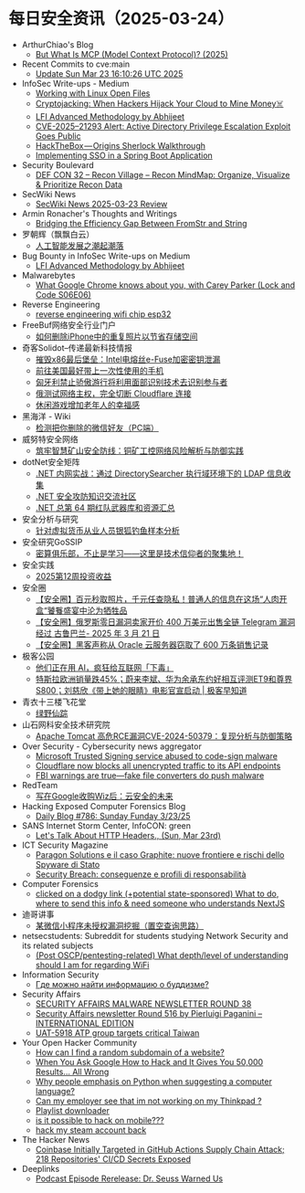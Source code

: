 # 每日安全资讯（2025-03-24）

- ArthurChiao's Blog
  - [But What Is MCP (Model Context Protocol)? (2025)](https://arthurchiao.github.io/blog/but-what-is-mcp/)
- Recent Commits to cve:main
  - [Update Sun Mar 23 16:10:26 UTC 2025](https://github.com/trickest/cve/commit/52bf9d96a60484ab4943fab4be856e2b4cfed1d6)
- InfoSec Write-ups - Medium
  - [Working with Linux Open Files️](https://infosecwriteups.com/working-with-linux-open-files-%EF%B8%8F-e94e37cda058?source=rss----7b722bfd1b8d---4)
  - [Cryptojacking: When Hackers Hijack Your Cloud to Mine Money‍☠️](https://infosecwriteups.com/cryptojacking-when-hackers-hijack-your-cloud-to-mine-money-%EF%B8%8F-fd0f316154cb?source=rss----7b722bfd1b8d---4)
  - [LFI Advanced Methodology by Abhijeet](https://infosecwriteups.com/lfi-advanced-methodology-by-abhijeet-9993b827db53?source=rss----7b722bfd1b8d---4)
  - [CVE-2025–21293 Alert: Active Directory Privilege Escalation Exploit Goes Public](https://infosecwriteups.com/cve-2025-21293-alert-poc-exploit-released-for-critical-active-directory-privilege-escalation-f2aea5e7f8ff?source=rss----7b722bfd1b8d---4)
  - [HackTheBox — Origins Sherlock Walkthrough](https://infosecwriteups.com/hackthebox-origins-sherlock-walkthrough-a1338472ed02?source=rss----7b722bfd1b8d---4)
  - [Implementing SSO in a Spring Boot Application](https://infosecwriteups.com/implementing-sso-in-a-spring-boot-application-c51681aa5ba0?source=rss----7b722bfd1b8d---4)
- Security Boulevard
  - [DEF CON 32 – Recon Village – Recon MindMap: Organize, Visualize & Prioritize Recon Data](https://securityboulevard.com/2025/03/def-con-32-recon-village-recon-mindmap-organize-visualize-prioritize-recon-data/?utm_source=rss&utm_medium=rss&utm_campaign=def-con-32-recon-village-recon-mindmap-organize-visualize-prioritize-recon-data)
- SecWiki News
  - [SecWiki News 2025-03-23 Review](http://www.sec-wiki.com/?2025-03-23)
- Armin Ronacher's Thoughts and Writings
  - [Bridging the Efficiency Gap Between FromStr and String](http://lucumr.pocoo.org/2025/3/23/from-string)
- 罗朝辉（飘飘白云）
  - [人工智能发展之潮起潮落](https://blog.csdn.net/kesalin/article/details/146459513)
- Bug Bounty in InfoSec Write-ups on Medium
  - [LFI Advanced Methodology by Abhijeet](https://infosecwriteups.com/lfi-advanced-methodology-by-abhijeet-9993b827db53?source=rss----7b722bfd1b8d--bug_bounty)
- Malwarebytes
  - [What Google Chrome knows about you, with Carey Parker (Lock and Code S06E06)](https://www.malwarebytes.com/blog/podcast/2025/03/what-google-chrome-knows-about-you-with-carey-parker-lock-and-code-s06e06)
- Reverse Engineering
  - [reverse engineering wifi chip esp32](https://www.reddit.com/r/ReverseEngineering/comments/1jhxkrb/reverse_engineering_wifi_chip_esp32/)
- FreeBuf网络安全行业门户
  - [如何删除iPhone中的重复照片以节省存储空间](https://www.freebuf.com/articles/database/425482.html)
- 奇客Solidot–传递最新科技情报
  - [摧毁x86最后堡垒：Intel电熔丝e-Fuse加密密钥泄漏](https://www.solidot.org/story?sid=80861)
  - [前往美国最好带上一次性使用的手机](https://www.solidot.org/story?sid=80860)
  - [匈牙利禁止骄傲游行将利用面部识别技术去识别参与者](https://www.solidot.org/story?sid=80859)
  - [俄测试网络主权，完全切断 Cloudflare 连接](https://www.solidot.org/story?sid=80858)
  - [休闲游戏增加老年人的幸福感](https://www.solidot.org/story?sid=80857)
- 黑海洋 - Wiki
  - [检测把你删除的微信好友（PC端）](https://blog.upx8.com/4705)
- 威努特安全网络
  - [筑牢智慧矿山安全防线：铜矿工控网络风险解析与防御实践](https://mp.weixin.qq.com/s?__biz=MzAwNTgyODU3NQ==&mid=2651131823&idx=1&sn=70aa7c58adcfa7def60aa2d79699755e&chksm=80e7151fb7909c09c40ef776add0655db8f9fe595fb78b65b6c38a3078432571da93fcf654a1&scene=58&subscene=0#rd)
- dotNet安全矩阵
  - [.NET 内网实战：通过 DirectorySearcher 执行域环境下的 LDAP 信息收集](https://mp.weixin.qq.com/s?__biz=MzUyOTc3NTQ5MA==&mid=2247499242&idx=1&sn=cbbd197d9c79bf8205a7508ed0e0e8c8&chksm=fa595307cd2eda115f84d7076cabc02d004a430625bcf5542bee0325ef5d23dc5591d15d428c&scene=58&subscene=0#rd)
  - [.NET 安全攻防知识交流社区](https://mp.weixin.qq.com/s?__biz=MzUyOTc3NTQ5MA==&mid=2247499242&idx=2&sn=b8b43f4234fa0847c0eadc57595c36cd&chksm=fa595307cd2eda11f49b8409d439d56211e2c5fc749bda44959f373ebb693b10b3888ee43e6a&scene=58&subscene=0#rd)
  - [.NET 总第 64 期红队武器库和资源汇总](https://mp.weixin.qq.com/s?__biz=MzUyOTc3NTQ5MA==&mid=2247499242&idx=3&sn=f83871f7bda56fb543c73fd00baff56e&chksm=fa595307cd2eda11e3a95fabb2da6254c54b202208e65e4c215a99eb1a379cb4c1b0491f7ffc&scene=58&subscene=0#rd)
- 安全分析与研究
  - [针对虚拟货币从业人员银狐钓鱼样本分析](https://mp.weixin.qq.com/s?__biz=MzA4ODEyODA3MQ==&mid=2247491213&idx=1&sn=4acbe9812ff92ccafb06d0992f065637&chksm=902fb1a5a75838b39150c91e0eda5d38166a0edd434cea65d78bdaa5b4a25dec86485f67b44a&scene=58&subscene=0#rd)
- 安全研究GoSSIP
  - [密算俱乐部，不止是学习——这里是技术信仰者的聚集地！](https://mp.weixin.qq.com/s?__biz=Mzg5ODUxMzg0Ng==&mid=2247499927&idx=1&sn=ac810a34f0bc3cdb4415c22837f4988b&chksm=c063ee4ef714675856e92b3c46a9d0cadd98170e7ab9c8cbb52e1b378438b44929b0a81a4c1b&scene=58&subscene=0#rd)
- 安全实践
  - [2025第12周投资收益](https://mp.weixin.qq.com/s?__biz=MzI5NzAzMDg0NA==&mid=2650698179&idx=1&sn=f25d7eb28e1a1d4df06d82f7b870b0a3&chksm=f4b19410c3c61d06205fd5d655825a9dc43aa32892d6bd88e776a6455e7d095fa854eb215b58&scene=58&subscene=0#rd)
- 安全圈
  - [【安全圈】百元秒取照片，千元任查隐私！普通人的信息在这场“人肉开盒“饕餮盛宴中沦为牺牲品](https://mp.weixin.qq.com/s?__biz=MzIzMzE4NDU1OQ==&mid=2652068670&idx=1&sn=9ea92c6886f94f756c1643f786bc13b5&chksm=f36e777ec419fe6821f18fef436f8f00b93272603f2e59e545bdd254f36a0379ca8c85fd103b&scene=58&subscene=0#rd)
  - [【安全圈】俄罗斯零日漏洞卖家开价 400 万美元出售全链 Telegram 漏洞经过 古鲁巴兰- 2025 年 3 月 21 日](https://mp.weixin.qq.com/s?__biz=MzIzMzE4NDU1OQ==&mid=2652068670&idx=2&sn=4baddc750849fe08ccb334318a0ebcd0&chksm=f36e777ec419fe68e58105923fda4e2802bd4c66385ebfb351a2292cd0b0d03909a61ad04bcc&scene=58&subscene=0#rd)
  - [【安全圈】黑客声称从 Oracle 云服务器窃取了 600 万条销售记录](https://mp.weixin.qq.com/s?__biz=MzIzMzE4NDU1OQ==&mid=2652068670&idx=3&sn=9241bbcfa7aea0834cabe8acdf58a85e&chksm=f36e777ec419fe682128d57331b68d2875e36416c7d2f5db6a28d2550ec3c197e9e81d2294cb&scene=58&subscene=0#rd)
- 极客公园
  - [他们正在用 AI，疯狂给互联网「下毒」](https://mp.weixin.qq.com/s?__biz=MTMwNDMwODQ0MQ==&mid=2653076256&idx=1&sn=acae08fe8dcb3268ea7d498f580df656&chksm=7e57c69649204f80fb0fc2a141111ea4b3923b68a59869a0ce9b6a80904a4654eab75289a27d&scene=58&subscene=0#rd)
  - [特斯拉欧洲销量跌45%；蔚来李斌、华为余承东约好相互评测ET9和尊界S800；刘慈欣《带上她的眼睛》电影官宣启动 | 极客早知道](https://mp.weixin.qq.com/s?__biz=MTMwNDMwODQ0MQ==&mid=2653076245&idx=1&sn=6a45040d36ff467b64a75a2701228665&chksm=7e57c6a349204fb58283140d9e9646e7d988526a0f246232d10ebff71cfa200e6bae811deee1&scene=58&subscene=0#rd)
- 青衣十三楼飞花堂
  - [绿野仙踪](https://mp.weixin.qq.com/s?__biz=MzUzMjQyMDE3Ng==&mid=2247488135&idx=1&sn=5c85ac11d075ae6871b19abc95726501&chksm=fab2d1b8cdc558aeb9ee6de59f4f6ff9836929b2c86bcbbc6f51b7e0dda20fa910e193e01308&scene=58&subscene=0#rd)
- 山石网科安全技术研究院
  - [Apache Tomcat 高危RCE漏洞CVE-2024-50379：复现分析与防御策略](https://mp.weixin.qq.com/s?__biz=MzUzMDUxNTE1Mw==&mid=2247511562&idx=1&sn=a9ac30c9a1453dd6f10d10ad0dc38e84&chksm=fa527bb4cd25f2a2602307afbc35529e1305d7b5562cd081a9cce1ef01a61c513d794f459409&scene=58&subscene=0#rd)
- Over Security - Cybersecurity news aggregator
  - [Microsoft Trusted Signing service abused to code-sign malware](https://www.bleepingcomputer.com/news/security/microsoft-trusted-signing-service-abused-to-code-sign-malware/)
  - [Cloudflare now blocks all unencrypted traffic to its API endpoints](https://www.bleepingcomputer.com/news/security/cloudflare-now-blocks-all-unencrypted-traffic-to-its-api-endpoints/)
  - [FBI warnings are true—fake file converters do push malware](https://www.bleepingcomputer.com/news/security/fbi-warnings-are-true-fake-file-converters-do-push-malware/)
- RedTeam
  - [写在Google收购Wiz后：云安全的未来](https://mp.weixin.qq.com/s?__biz=Mzg5NjAxNjc5OQ==&mid=2247484371&idx=1&sn=9e68340f9e6638c514f40898ec9fd986&chksm=c006cb23f77142352f4d7508bf4ce73a73af76b2869c71a3ca5bdad4f237ab83c0cfcc05a5dc&scene=58&subscene=0#rd)
- Hacking Exposed Computer Forensics Blog
  - [Daily Blog #786: Sunday Funday 3/23/25](https://www.hecfblog.com/2025/03/daily-blog-786-sunday-funday-32325.html)
- SANS Internet Storm Center, InfoCON: green
  - [Let's Talk About HTTP Headers., (Sun, Mar 23rd)](https://isc.sans.edu/diary/rss/31792)
- ICT Security Magazine
  - [Paragon Solutions e il caso Graphite: nuove frontiere e rischi dello Spyware di Stato](https://www.ictsecuritymagazine.com/notizie/paragon-graphite-spyware/)
  - [Security Breach: conseguenze e profili di responsabilità](https://www.ictsecuritymagazine.com/articoli/security-breach-conseguenze-e-profili-di-responsabilita/)
- Computer Forensics
  - [clicked on a dodgy link (+potential state-sponsored) What to do, where to send this info & need someone who understands NextJS](https://www.reddit.com/r/computerforensics/comments/1ji9470/clicked_on_a_dodgy_link_potential_statesponsored/)
- 迪哥讲事
  - [某微信小程序未授权漏洞挖掘（置空查询思路）](https://mp.weixin.qq.com/s?__biz=MzIzMTIzNTM0MA==&mid=2247497311&idx=1&sn=b5bf0ffeaecb1297a913f0a4f0b91daf&chksm=e8a5fc3cdfd2752a2808ced61e9aadff045ce3e903cbbb20095287d207cede57a7a876d5e923&scene=58&subscene=0#rd)
- netsecstudents: Subreddit for students studying Network Security and its related subjects
  - [(Post OSCP/pentesting-related) What depth/level of understanding should I am for regarding WiFi](https://www.reddit.com/r/netsecstudents/comments/1jhvc3e/post_oscppentestingrelated_what_depthlevel_of/)
- Information Security
  - [Где можно найти информацию о буддизме?](https://www.reddit.com/r/Information_Security/comments/1jhuk2t/где_можно_найти_информацию_о_буддизме/)
- Security Affairs
  - [SECURITY AFFAIRS MALWARE NEWSLETTER ROUND 38](https://securityaffairs.com/175746/malware/security-affairs-malware-newsletter-round-38.html)
  - [Security Affairs newsletter Round 516 by Pierluigi Paganini – INTERNATIONAL EDITION](https://securityaffairs.com/175740/breaking-news/security-affairs-newsletter-round-516-by-pierluigi-paganini-international-edition.html)
  - [UAT-5918 ATP group targets critical Taiwan](https://securityaffairs.com/175728/hacking/uat-5918-atp-group-targets-critical-taiwan.html)
- Your Open Hacker Community
  - [How can I find a random subdomain of a website?](https://www.reddit.com/r/HowToHack/comments/1jhxo1h/how_can_i_find_a_random_subdomain_of_a_website/)
  - [When You Ask Google How to Hack and It Gives You 50,000 Results... All Wrong](https://www.reddit.com/r/HowToHack/comments/1jiccak/when_you_ask_google_how_to_hack_and_it_gives_you/)
  - [Why people emphasis on Python when suggesting a computer language?](https://www.reddit.com/r/HowToHack/comments/1ji85nd/why_people_emphasis_on_python_when_suggesting_a/)
  - [Can my employer see that im not working on my Thinkpad ?](https://www.reddit.com/r/HowToHack/comments/1ji6f9c/can_my_employer_see_that_im_not_working_on_my/)
  - [Playlist downloader](https://www.reddit.com/r/HowToHack/comments/1jhzijd/playlist_downloader/)
  - [is it possible to hack on mobile???](https://www.reddit.com/r/HowToHack/comments/1jhrspr/is_it_possible_to_hack_on_mobile/)
  - [hack my steam account back](https://www.reddit.com/r/HowToHack/comments/1jhu2ac/hack_my_steam_account_back/)
- The Hacker News
  - [Coinbase Initially Targeted in GitHub Actions Supply Chain Attack; 218 Repositories' CI/CD Secrets Exposed](https://thehackernews.com/2025/03/github-supply-chain-breach-coinbase.html)
- Deeplinks
  - [Podcast Episode Rerelease: Dr. Seuss Warned Us](https://www.eff.org/deeplinks/2025/03/podcast-episode-rerelease-dr-seuss-warned-us)
